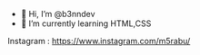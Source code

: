 - 👋 Hi, I’m @b3nndev
- 🌱 I’m currently learning HTML,CSS

Instagram : https://www.instagram.com/m5rabu/
